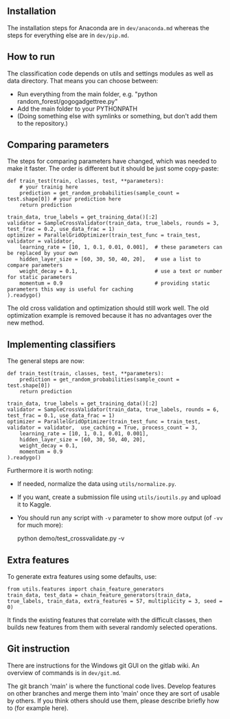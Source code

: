 
Installation
-------------------------------

The installation steps for Anaconda are in `dev/anaconda.md` whereas the steps for everything else are in `dev/pip.md`.

How to run
-------------------------------

The classification code depends on utils and settings modules as well as data directory. That means you can choose between:
- Run everything from the main folder, e.g. "python random_forest/gogogadgettree.py"
- Add the main folder to your PYTHONPATH
- (Doing something else with symlinks or something, but don't add them to the repository.)

Comparing parameters
-------------------------------

The steps for comparing parameters have changed, which was needed to make it faster. The order is different but it should be just some copy-paste:

    def train_test(train, classes, test, **parameters):
        # your trainig here
        prediction = get_random_probabilities(sample_count = test.shape[0]) # your prediction here
        return prediction
    
    train_data, true_labels = get_training_data()[:2]
    validator = SampleCrossValidator(train_data, true_labels, rounds = 3, test_frac = 0.2, use_data_frac = 1)
    optimizer = ParallelGridOptimizer(train_test_func = train_test, validator = validator,
        learning_rate = [10, 1, 0.1, 0.01, 0.001],  # these parameters can be replaced by your own
        hidden_layer_size = [60, 30, 50, 40, 20],   # use a list to compare parameters
        weight_decay = 0.1,                         # use a text or number for static parameters
        momentum = 0.9                              # providing static parameters this way is useful for caching
    ).readygo()

The old cross validation and optimization should still work well. The old optimization example is removed because it has no advantages over the new method.

Implementing classifiers
-------------------------------

The general steps are now:

    def train_test(train, classes, test, **parameters):
        prediction = get_random_probabilities(sample_count = test.shape[0])
        return prediction
    
    train_data, true_labels = get_training_data()[:2]
    validator = SampleCrossValidator(train_data, true_labels, rounds = 6, test_frac = 0.1, use_data_frac = 1)
    optimizer = ParallelGridOptimizer(train_test_func = train_test, validator = validator,  use_caching = True, process_count = 3,
        learning_rate = [10, 1, 0.1, 0.01, 0.001],
        hidden_layer_size = [60, 30, 50, 40, 20],
        weight_decay = 0.1,
        momentum = 0.9
    ).readygo()

Furthermore it is worth noting:
* If needed, normalize the data using `utils/normalize.py`.
* If you want, create a submission file using `utils/ioutils.py` and upload it to Kaggle.
* You should run any script with `-v` parameter to show more output (of `-vv` for much more):

    python demo/test_crossvalidate.py -v

Extra features
-------------------------------

To generate extra features using some defaults, use:

    from utils.features import chain_feature_generators
    train_data, test_data = chain_feature_generators(train_data, true_labels, train_data, extra_features = 57, multiplicity = 3, seed = 0)

It finds the existing features that correlate with the difficult classes, then builds new features from them with several randomly selected operations.

Git instruction
-------------------------------

There are instructions for the Windows git GUI on the gitlab wiki. An overview of commands is in `dev/git.md`.

The git branch 'main' is where the functional code lives. Develop features on other branches and merge them into 'main' once they are sort of usable by others. If you think others should use them, please describe briefly how to (for example here).


